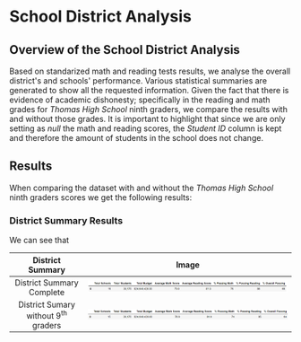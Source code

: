 # School District Analysis
## Overview of the School District Analysis
Based on standarized math and reading tests results, we analyse the overall district's and schools' performance. Various statistical summaries are generated to show all the requested information. Given the fact that there is evidence of academic dishonesty; specifically in the reading and math grades for *Thomas High School* ninth graders, we compare the results with and without those grades. It is important to highlight that since we are only setting as *null* the math and reading scores, the *Student ID* column is kept and therefore the amount of students in the school does not change.

## Results
When comparing the dataset with and without the *Thomas High School* ninth graders scores we get the following results:

### District Summary Results
We can see that 

District Summary                               | Image
:---------------------------------------------:|:-------------------------------------:
District Summary Complete                      | ![](Resources/District_Summary_Complete.png)
District Sumary without 9<sup>th</sup> graders | ![](Resources/District_Summary_NaN.png) 
